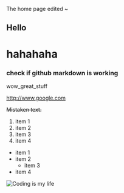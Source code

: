 The home page edited ~

## Hello

# hahahaha

### check if github markdown is working

wow_great_stuff

http://www.google.com

~~Mistaken text.~~

1. item 1
1. item 2
1. item 3
1. item 4

* item 1
* item 2
  * item 3
* item 4

![Coding is my life](http://www.pctools.com/security-news/wp-content/uploads/2011/09/code.jpg)